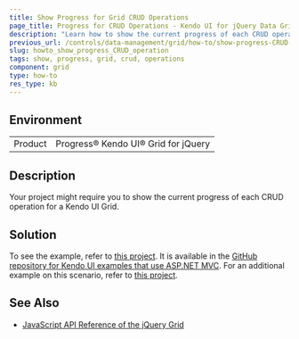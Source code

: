 ```yaml
---
title: Show Progress for Grid CRUD Operations
page_title: Progress for CRUD Operations - Kendo UI for jQuery Data Grid
description: "Learn how to show the current progress of each CRUD operation in the Kendo UI Grid for jQuery."
previous_url: /controls/data-management/grid/how-to/show-progress-CRUD-operation, /aspnet-mvc/helpers/grid/how-to/use-grid-with-progressbar-crud-operations, /controls/data-management/grid/how-to/Editing/show-progress-CRUD-operation
slug: howto_show_progress_CRUD_operation
tags: show, progress, grid, crud, operations
component: grid
type: how-to
res_type: kb
---
```


## Environment

<table>
 <tr>
  <td>Product</td>
  <td>Progress® Kendo UI® Grid for jQuery</td>
 </tr>
</table>

## Description

Your project might require you to show the current progress of each CRUD operation for a Kendo UI Grid.

## Solution

To see the example, refer to [this project](https://github.com/telerik/kendo-examples-asp-net-mvc/tree/master/grid-progressbar-crud-operations). It is available in the [GitHub repository for Kendo UI examples that use ASP.NET MVC](https://github.com/telerik/kendo-examples-asp-net-mvc). For an additional example on this scenario, refer to [this project](https://github.com/telerik/ui-for-aspnet-mvc-examples/tree/master/grid/GridProgressBarForCRUDOperations).

## See Also

* [JavaScript API Reference of the jQuery Grid](/api/javascript/ui/grid)
